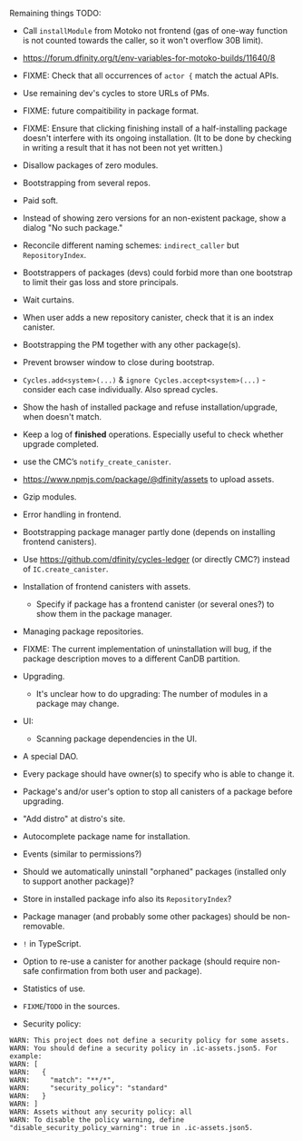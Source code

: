 Remaining things TODO:

- Call `installModule` from Motoko not frontend (gas of one-way function is not counted towards the caller,
  so it won't overflow 30B limit).

- https://forum.dfinity.org/t/env-variables-for-motoko-builds/11640/8

- FIXME: Check that all occurrences of  `actor {` match the actual APIs.

- Use remaining dev's cycles to store URLs of PMs.

- FIXME: future compaitibility in package format.

- FIXME: Ensure that clicking finishing install of a half-installing package doesn't interfere with its ongoing installation.
  (It to be done by checking in writing a result that it has not been not yet written.)

- Disallow packages of zero modules.

- Bootstrapping from several repos.

- Paid soft.

- Instead of showing zero versions for an non-existent package, show a dialog "No such package."

- Reconcile different naming schemes: `indirect_caller` but `RepositoryIndex`.

- Bootstrappers of packages (devs) could forbid more than one bootstrap to limit their gas loss and store principals.

- Wait curtains.

- When user adds a new repository canister, check that it is an index canister.

- Bootstrapping the PM together with any other package(s).

- Prevent browser window to close during bootstrap.

- `Cycles.add<system>(...)` & `ignore Cycles.accept<system>(...)` - consider each case individually. Also spread cycles.

- Show the hash of installed package and refuse installation/upgrade, when doesn't match.

- Keep a log of **finished** operations. Especially useful to check whether upgrade completed.

- use the CMC’s `notify_create_canister`.

- https://www.npmjs.com/package/@dfinity/assets to upload assets.

- Gzip modules.

- Error handling in frontend.

- Bootstrapping package manager partly done (depends on installing frontend canisters).

- Use https://github.com/dfinity/cycles-ledger (or directly CMC?) instead of `IC.create_canister`.

- Installation of frontend canisters with assets.
  - Specify if package has a frontend canister (or several ones?) to show them
    in the package manager.

- Managing package repositories.

- FIXME: The current implementation of uninstallation will bug, if the package description
  moves to a different CanDB partition.

- Upgrading.
  - It's unclear how to do upgrading: The number of modules in a package may change.

- UI:
    - Scanning package dependencies in the UI.

- A special DAO.

- Every package should have owner(s) to specify who is able to change it.

- Package's and/or user's option to stop all canisters of a package before upgrading.

- "Add distro" at distro's site.

- Autocomplete package name for installation.

- Events (similar to permissions?)

- Should we automatically uninstall "orphaned" packages (installed only to support another package)?

- Store in installed package info also its `RepositoryIndex`?

- Package manager (and probably some other packages) should be non-removable.

- `!` in TypeScript.

- Option to re-use a canister for another package (should require non-safe confirmation from both
  user and package).

- Statistics of use.

- `FIXME`/`TODO` in the sources.

- Security policy:

```
WARN: This project does not define a security policy for some assets.
WARN: You should define a security policy in .ic-assets.json5. For example:
WARN: [
WARN:   {
WARN:     "match": "**/*",
WARN:     "security_policy": "standard"
WARN:   }
WARN: ]
WARN: Assets without any security policy: all
WARN: To disable the policy warning, define "disable_security_policy_warning": true in .ic-assets.json5.
```